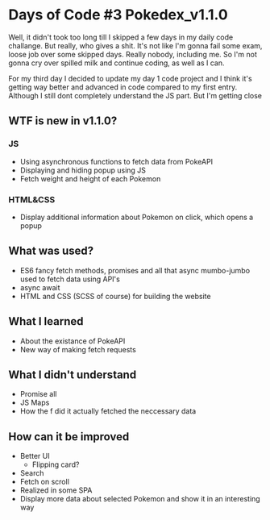 # Days of Code #3 Pokedex_v1.1.0

Well, it didn't took too long till I skipped a few days in my daily code challange. But really, who gives a shit. It's not like I'm gonna fail some exam, loose job over some skipped days. Really nobody, including me. So I'm not gonna cry over spilled milk and continue coding, as well as I can. 

For my third day I decided to update my day 1 code project and I think it's getting way better and advanced in code compared to my first entry. Although I still dont completely understand the JS part. But I'm getting close

## WTF is new in v1.1.0?

### JS
- Using asynchronous functions to fetch data from PokeAPI
- Displaying and hiding popup using JS
- Fetch weight and height of each Pokemon 

### HTML&CSS
- Display additional information about Pokemon on click, which opens a popup



## What was used?
- ES6 fancy fetch methods, promises and all that async mumbo-jumbo used to fetch data using API's
- async await
- HTML and CSS (SCSS of course) for building the website

## What I learned
- About the existance of PokeAPI
- New way of making fetch requests

## What I didn't understand
- Promise all
- JS Maps
- How the f did it actually fetched the neccessary data

## How can it be improved
- Better UI
    - Flipping card?
- Search 
- Fetch on scroll
- Realized in some SPA
- Display more data about selected Pokemon and show it in an interesting way
